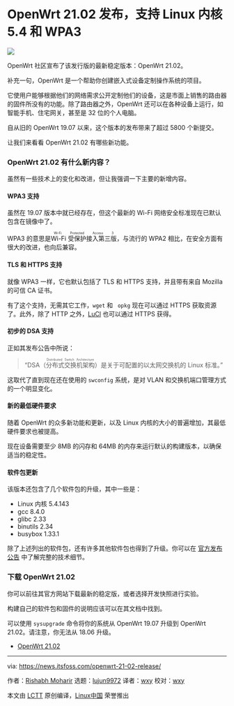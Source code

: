 [#]: subject: "OpenWrt 21.02 Arrives With Linux Kernel 5.4 & WPA3 Support"
[#]: via: "https://news.itsfoss.com/openwrt-21-02-release/"
[#]: author: "Rishabh Moharir https://news.itsfoss.com/author/rishabh/"
[#]: collector: "lujun9972"
[#]: translator: "wxy"
[#]: reviewer: "wxy"
[#]: publisher: " "
[#]: url: " "

OpenWrt 21.02 发布，支持 Linux 内核 5.4 和 WPA3
======

![](https://i2.wp.com/news.itsfoss.com/wp-content/uploads/2021/09/OpenWrt-21.02.jpg?w=1200&ssl=1)

OpenWrt 社区宣布了该发行版的最新稳定版本：OpenWrt 21.02。

补充一句，OpenWrt 是一个帮助你创建嵌入式设备定制操作系统的项目。

它使用户能够根据他们的网络需求公开定制他们的设备，这是市面上销售的路由器的固件所没有的功能。除了路由器之外，OpenWrt 还可以在各种设备上运行，如智能手机、住宅网关，甚至是 32 位的个人电脑。

自从旧的 OpenWrt 19.07 以来，这个版本的发布带来了超过 5800 个新提交。

让我们来看看 OpenWrt 21.02 有哪些新功能。

### OpenWrt 21.02 有什么新内容？

虽然有一些技术上的变化和改进，但让我强调一下主要的新增内容。

#### WPA3 支持

虽然在 19.07 版本中就已经存在，但这个最新的 Wi-Fi 网络安全标准现在已默认包含在镜像中了。

WPA3 的意思是<ruby>Wi-Fi 受保护接入第三版<rt>Wi-Fi Protected Access 3</rt></ruby>，与流行的 WPA2 相比，在安全方面有很大的改进，也向后兼容。

#### TLS 和 HTTPS 支持

就像 WPA3 一样，它也默认包括了 TLS 和 HTTPS 支持，并且带有来自 Mozilla 的可信 CA 证书。

有了这个支持，无需其它工作，`wget` 和 ` opkg` 现在可以通过 HTTPS 获取资源了。此外，除了 HTTP 之外，[LuCl][1] 也可以通过 HTTPS 获得。

#### 初步的 DSA 支持

正如其发布公告中所说：

> “DSA（<ruby>分布式交换机架构<rt>Distributed Switch Architecture</rt></ruby>）是关于可配置的以太网交换机的 Linux 标准。”

这取代了直到现在还在使用的 `swconfig` 系统，是对 VLAN 和交换机端口管理方式的一个明显变化。

#### 新的最低硬件要求

随着 OpenWrt 的众多新功能和更新，以及 Linux 内核的大小的普遍增加，其最低硬件要求也被提高。

现在设备需要至少 8MB 的闪存和 64MB 的内存来运行默认的构建版本，以确保适当的稳定性。

#### 软件包更新

该版本还包含了几个软件包的升级，其中一些是：

  * Linux 内核 5.4.143
  * gcc 8.4.0
  * glibc 2.33
  * binutils 2.34
  * busybox 1.33.1

除了上述列出的软件包，还有许多其他软件包也得到了升级。你可以在 [官方发布公告][2] 中了解完整的技术细节。

### 下载 OpenWrt 21.02

你可以前往其官方网站下载最新的稳定版，或者选择开发快照进行实验。

构建自己的软件包和固件的说明应该可以在其文档中找到。

可以使用 `sysupgrade` 命令将你的系统从 OpenWrt 19.07 升级到 OpenWrt 21.02。请注意，你无法从 18.06 升级。

- [OpenWrt 21.02][3]

--------------------------------------------------------------------------------

via: https://news.itsfoss.com/openwrt-21-02-release/

作者：[Rishabh Moharir][a]
选题：[lujun9972][b]
译者：[wxy](https://github.com/wxy)
校对：[wxy](https://github.com/wxy)

本文由 [LCTT](https://github.com/LCTT/TranslateProject) 原创编译，[Linux中国](https://linux.cn/) 荣誉推出

[a]: https://news.itsfoss.com/author/rishabh/
[b]: https://github.com/lujun9972
[1]: https://openwrt.org/docs/techref/luci
[2]: https://openwrt.org/releases/21.02/notes-21.02.0
[3]: https://openwrt.org/downloads
